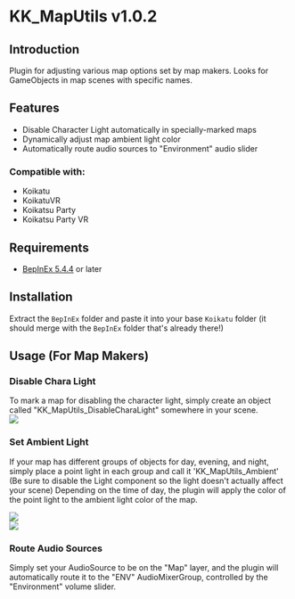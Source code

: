 # KK_MapUtils v1.0.2

## Introduction
Plugin for adjusting various map options set by map makers. Looks for GameObjects in map scenes with specific names.

## Features
* Disable Character Light automatically in specially-marked maps
* Dynamically adjust map ambient light color
* Automatically route audio sources to "Environment" audio slider

### Compatible with:
* Koikatu
* KoikatuVR
* Koikatsu Party
* Koikatsu Party VR

## Requirements
* [BepInEx 5.4.4](https://github.com/BepInEx/BepInEx/releases) or later

## Installation
Extract the `BepInEx` folder and paste it into your base `Koikatu` folder (it should merge with the `BepInEx` folder that's already there!)

## Usage (For Map Makers)
### Disable Chara Light
To mark a map for disabling the character light, simply create an object called "KK_MapUtils_DisableCharaLight" somewhere in your scene.<br/>
![](https://media.discordapp.net/attachments/696471324343926824/1026286540617429072/charalightdisable.jpg)

### Set Ambient Light
If your map has different groups of objects for day, evening, and night, simply place a point light in each group and call it 'KK_MapUtils_Ambient' (Be sure to disable the Light component so the light doesn't actually affect your scene) Depending on the time of day, the plugin will apply the color of the point light to the ambient light color of the map.

![](https://media.discordapp.net/attachments/696471324343926824/1026524548197257216/unknown.png)<br/>
![](https://media.discordapp.net/attachments/696471324343926824/1026524646432067615/unknown.png)

### Route Audio Sources
Simply set your AudioSource to be on the "Map" layer, and the plugin will automatically route it to the "ENV" AudioMixerGroup, controlled by the "Environment" volume slider.
